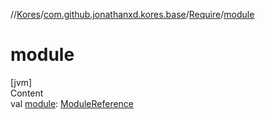 //[Kores](../../index.md)/[com.github.jonathanxd.kores.base](../index.md)/[Require](index.md)/[module](module.md)



# module  
[jvm]  
Content  
val [module](module.md): [ModuleReference](../-module-reference/index.md)  



